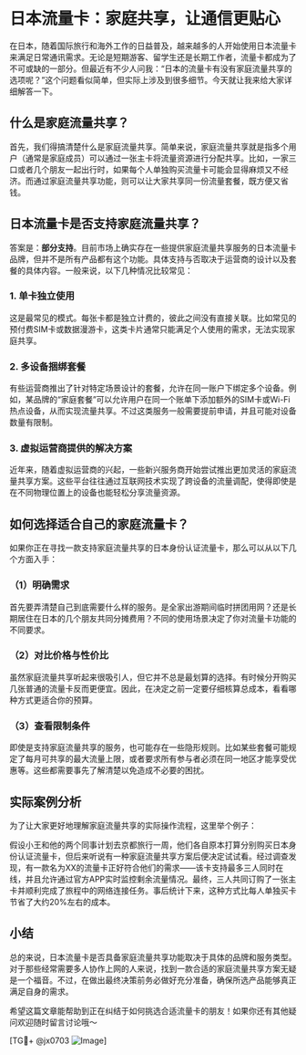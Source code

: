 # 日本流量卡：家庭共享，让通信更贴心

在日本，随着国际旅行和海外工作的日益普及，越来越多的人开始使用日本流量卡来满足日常通讯需求。无论是短期游客、留学生还是长期工作者，流量卡都成为了不可或缺的一部分。但最近有不少人问我：“日本的流量卡有没有家庭流量共享的选项呢？”这个问题看似简单，但实际上涉及到很多细节。今天就让我来给大家详细解答一下。

## 什么是家庭流量共享？

首先，我们得搞清楚什么是家庭流量共享。简单来说，家庭流量共享就是指多个用户（通常是家庭成员）可以通过一张主卡将流量资源进行分配共享。比如，一家三口或者几个朋友一起出行时，如果每个人单独购买流量卡可能会显得麻烦又不经济。而通过家庭流量共享功能，则可以让大家共享同一份流量套餐，既方便又省钱。

## 日本流量卡是否支持家庭流量共享？

答案是：**部分支持**。目前市场上确实存在一些提供家庭流量共享服务的日本流量卡品牌，但并不是所有产品都有这个功能。具体支持与否取决于运营商的设计以及套餐的具体内容。一般来说，以下几种情况比较常见：

### 1. **单卡独立使用**
这是最常见的模式。每张卡都是独立计费的，彼此之间没有直接关联。比如常见的预付费SIM卡或数据漫游卡，这类卡片通常只能满足个人使用的需求，无法实现家庭共享。

### 2. **多设备捆绑套餐**
有些运营商推出了针对特定场景设计的套餐，允许在同一账户下绑定多个设备。例如，某品牌的“家庭套餐”可以允许用户在同一个账单下添加额外的SIM卡或Wi-Fi热点设备，从而实现流量共享。不过这类服务一般需要提前申请，并且可能对设备数量有限制。

### 3. **虚拟运营商提供的解决方案**
近年来，随着虚拟运营商的兴起，一些新兴服务商开始尝试推出更加灵活的家庭流量共享方案。这些平台往往通过互联网技术实现了跨设备的流量调配，使得即使是在不同物理位置上的设备也能轻松分享流量资源。

## 如何选择适合自己的家庭流量卡？

如果你正在寻找一款支持家庭流量共享的日本身份认证流量卡，那么可以从以下几个方面入手：

### （1）明确需求
首先要弄清楚自己到底需要什么样的服务。是全家出游期间临时拼团用网？还是长期居住在日本的几个朋友共同分摊费用？不同的使用场景决定了你对流量卡功能的不同要求。

### （2）对比价格与性价比
虽然家庭流量共享听起来很吸引人，但它并不总是最划算的选择。有时候分开购买几张普通的流量卡反而更便宜。因此，在决定之前一定要仔细核算总成本，看看哪种方式更适合你的预算。

### （3）查看限制条件
即使是支持家庭流量共享的服务，也可能存在一些隐形规则。比如某些套餐可能规定了每月可共享的最大流量上限，或者要求所有参与者必须在同一地区才能享受优惠等。这些都需要事先了解清楚以免造成不必要的困扰。

## 实际案例分析

为了让大家更好地理解家庭流量共享的实际操作流程，这里举个例子：

假设小王和他的两个同事计划去京都旅行一周，他们各自原本打算分别购买日本身份认证流量卡，但后来听说有一种家庭流量共享方案后便决定试试看。经过调查发现，有一款名为XX的流量卡正好符合他们的需求——该卡支持最多三人同时在线，并且允许通过官方APP实时监控剩余流量情况。最终，三人共同订购了一张主卡并顺利完成了旅程中的网络连接任务。事后统计下来，这种方式比每人单独买卡节省了大约20%左右的成本。

## 小结

总的来说，日本流量卡是否具备家庭流量共享功能取决于具体的品牌和服务类型。对于那些经常需要多人协作上网的人来说，找到一款合适的家庭流量共享方案无疑是一个福音。不过，在做出最终决策前务必做好充分准备，确保所选产品能够真正满足自身的需求。

希望这篇文章能帮助到正在纠结于如何挑选合适流量卡的朋友！如果你还有其他疑问欢迎随时留言讨论哦～

[TG💪+ @jx0703 ![Image](https://github.com/user-attachments/assets/dbca1d08-cadb-493c-b0ec-ad6f7a83f270)]